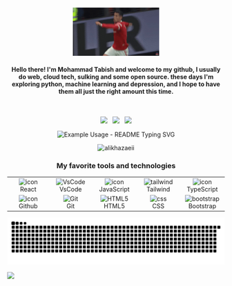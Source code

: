 <p align="center">
  <a href="https://github.com/tabishfarhan7/tabishfarhan7/blob/main/Ronaldo%20Ronaldo%20United%20GIF%20-%20Ronaldo%20Ronaldo%20United%20Ronaldo%20Manchester%20-%20Discover%20%26%20Share%20GIFs.gif"><img width="200" src="https://github.com/tabishfarhan7/tabishfarhan7/blob/main/Ronaldo%20Ronaldo%20United%20GIF%20-%20Ronaldo%20Ronaldo%20United%20Ronaldo%20Manchester%20-%20Discover%20%26%20Share%20GIFs.gif"  title="SIUU BY MOHAMMAD TABISH" ref="https://www.instagram.com/tabishfarhan_7/?hl=el"></a>
</p>
<h4 align="center">Hello there! I'm Mohammad Tabish and welcome to my github, I usually do web, cloud tech, sulking and some open source. these days I'm exploring python, machine learning and depression, and I hope to have them all just the right amount this time.</h4>
<br />
<p align="center"><!-- &nbsp; <a href="https://mgks.dev" title="Blog: mgks.dev"><img title="zen by @qtqr8r" width="32" src="https://mgks.dev/assets/icons/mgks.dev-logo-192.png" /></a>&nbsp; --><a href="https://www.instagram.com/tabishfarhan_7/?next=https%3A%2F%2Fwww.instagram.com%2Fnassosanagn_%2F%3Fhl%3Del&hl=el" title="Instagram"><img width="32" src="https://mgks.dev/assets/icons/insta-23.png" /></a> &nbsp; <a href="https://www.linkedin.com/in/md-tabish-farhan/" title="LinkedIn"><img width="32" src="https://mgks.dev/assets/icons/linkedin-23.png" /></a> &nbsp; <a href="https://github.com/tabishfarhan7" title="Be my Patron"><img width="32" src="https://mgks.dev/assets/icons/ic-heart.png"></a><br />
<p align="center">
  <img src="https://readme-typing-svg.demolab.com/?lines=Hi+welcome+To my Github!;Md Tabish+Full+Stack+developer !; check+my+Repository!; hope+you+enjoy!&font=Fira%20Code&center=true&width=400&height=65&duration=4000&pause=1000" alt="Example Usage - README Typing SVG">
</p>
<p align="center"> <img src="https://komarev.com/ghpvc/?username=tabishfarhan7&label=Profile%20views&color=0e75b6&style=flat" alt="alikhazaeii" /> </p>

<h3 align="center" font-size='25px'>My favorite tools and technologies</h3>

<table align="center">
  <tr>
    <td align="center" width="96">
        <img src="https://techstack-generator.vercel.app/react-icon.svg" alt="icon" width="65" height="65" />
      <br>React
    </td>
       <td align="center" width="96">
        <img src="https://skillicons.dev/icons?i=vscode" width="48" height="48" alt="VsCode" />
      <br>VsCode
    </td>    
    <td align="center" width="96">
        <img src="https://techstack-generator.vercel.app/js-icon.svg" alt="icon" width="65" height="65" />
      <br>JavaScript
    </td>
      <td align="center" width="96">
        <img src="https://skillicons.dev/icons?i=tailwind" width="48" height="48" alt="tailwind" />
      <br>Tailwind
    </td>
    <td align="center" width="96">
        <img src="https://techstack-generator.vercel.app/ts-icon.svg" alt="icon" width="65" height="65" />
      <br>TypeScript
    </td>
  </tr>
  <tr>
    <td align="center" width="96">
        <img src="https://techstack-generator.vercel.app/github-icon.svg" alt="icon" width="65" height="65" />
      <br>Github
    </td>
    <td align="center" width="96"> 
        <img src="https://user-images.githubusercontent.com/25181517/192108372-f71d70ac-7ae6-4c0d-8395-51d8870c2ef0.png" width="48" height="48" alt="Git" />
      <br>Git
    </td>
    <td align="center"  width="96">
        <img src="https://skillicons.dev/icons?i=html" width="48" height="48" alt="HTML5" />
      <br>HTML5
    </td>
    <td align="center" width="96">
        <img src="https://skillicons.dev/icons?i=css" width="48" height="48" alt="css" />
      <br>CSS
    </td>
    <td align="center"  width="96">
        <img src="https://skillicons.dev/icons?i=bootstrap" width="48" height="48" alt="bootstrap" />
      <br>Bootstrap
    </td>
  
  </tr>
</table>

![Snake animation Contribution Graph](https://raw.githubusercontent.com/Anmol-Baranwal/Anmol-Baranwal/output/github-contribution-grid-snake-dark.svg)

<img src="https://www.animatedimages.org/data/media/562/animated-line-image-0184.gif" width="1920" />
